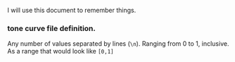 I will use this document to remember things.

### tone curve file definition.
Any number of values separated by lines (`\n`). Ranging from 0 to 1, inclusive. As a range that would look like `[0,1]`